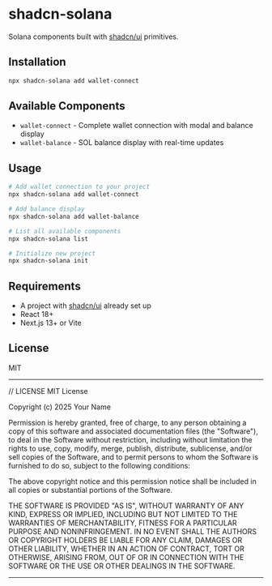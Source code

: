 # shadcn-solana

Solana components built with [shadcn/ui](https://ui.shadcn.com/) primitives.

## Installation

```bash
npx shadcn-solana add wallet-connect
```

## Available Components

- `wallet-connect` - Complete wallet connection with modal and balance display
- `wallet-balance` - SOL balance display with real-time updates

## Usage

```bash
# Add wallet connection to your project
npx shadcn-solana add wallet-connect

# Add balance display
npx shadcn-solana add wallet-balance

# List all available components
npx shadcn-solana list

# Initialize new project
npx shadcn-solana init
```

## Requirements

- A project with [shadcn/ui](https://ui.shadcn.com/) already set up
- React 18+
- Next.js 13+ or Vite

## License

MIT

---

// LICENSE
MIT License

Copyright (c) 2025 Your Name

Permission is hereby granted, free of charge, to any person obtaining a copy
of this software and associated documentation files (the "Software"), to deal
in the Software without restriction, including without limitation the rights
to use, copy, modify, merge, publish, distribute, sublicense, and/or sell
copies of the Software, and to permit persons to whom the Software is
furnished to do so, subject to the following conditions:

The above copyright notice and this permission notice shall be included in all
copies or substantial portions of the Software.

THE SOFTWARE IS PROVIDED "AS IS", WITHOUT WARRANTY OF ANY KIND, EXPRESS OR
IMPLIED, INCLUDING BUT NOT LIMITED TO THE WARRANTIES OF MERCHANTABILITY,
FITNESS FOR A PARTICULAR PURPOSE AND NONINFRINGEMENT. IN NO EVENT SHALL THE
AUTHORS OR COPYRIGHT HOLDERS BE LIABLE FOR ANY CLAIM, DAMAGES OR OTHER
LIABILITY, WHETHER IN AN ACTION OF CONTRACT, TORT OR OTHERWISE, ARISING FROM,
OUT OF OR IN CONNECTION WITH THE SOFTWARE OR THE USE OR OTHER DEALINGS IN THE
SOFTWARE.

---
